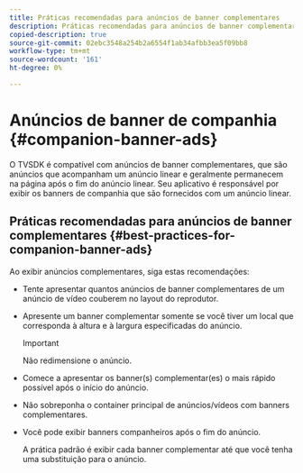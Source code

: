 ```yaml
---
title: Práticas recomendadas para anúncios de banner complementares
description: Práticas recomendadas para anúncios de banner complementares
copied-description: true
source-git-commit: 02ebc3548a254b2a6554f1ab34afbb3ea5f09bb8
workflow-type: tm+mt
source-wordcount: '161'
ht-degree: 0%

---
```


# Anúncios de banner de companhia {#companion-banner-ads}

O TVSDK é compatível com anúncios de banner complementares, que são anúncios que acompanham um anúncio linear e geralmente permanecem na página após o fim do anúncio linear. Seu aplicativo é responsável por exibir os banners de companhia que são fornecidos com um anúncio linear.

## Práticas recomendadas para anúncios de banner complementares {#best-practices-for-companion-banner-ads}

Ao exibir anúncios complementares, siga estas recomendações:

* Tente apresentar quantos anúncios de banner complementares de um anúncio de vídeo couberem no layout do reprodutor.
* Apresente um banner complementar somente se você tiver um local que corresponda à altura e à largura especificadas do anúncio.

  >[!IMPORTANT]
  >
  >Não redimensione o anúncio.

* Comece a apresentar os banner(s) complementar(es) o mais rápido possível após o início do anúncio.
* Não sobreponha o container principal de anúncios/vídeos com banners complementares.
* Você pode exibir banners companheiros após o fim do anúncio.

  A prática padrão é exibir cada banner complementar até que você tenha uma substituição para o anúncio.

